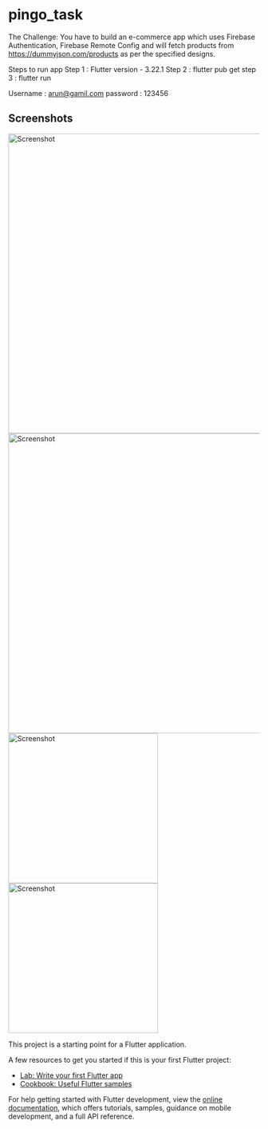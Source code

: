 # pingo_task

The Challenge:
You have to build an e-commerce app which uses Firebase Authentication,
Firebase Remote Config and will fetch products from
https://dummyjson.com/products as per the specified designs.

Steps to run app
Step 1 : Flutter version - 3.22.1 
Step 2 : flutter pub get 
step 3 : flutter run

Username : arun@gamil.com
password : 123456

## Screenshots

<div style= "display:flex; flex-direction:column" >
  <img src="./screenshots/Screenshot 2024-08-13 at 1.18.09 PM.png" alt="Screenshot" width="600"/>
  <img src="./screenshots/Screenshot 2024-08-13 at 1.19.01 PM.png" alt="Screenshot" width="600"/>
  <img src="./screenshots/Screenshot 2024-08-13 at 1.18.36 PM.png" alt="Screenshot" width="300"/>
  <img src="./screenshots/Screenshot 2024-08-13 at 1.19.15 PM.png" alt="Screenshot" width="300"/>
</div>



This project is a starting point for a Flutter application.

A few resources to get you started if this is your first Flutter project:

- [Lab: Write your first Flutter app](https://docs.flutter.dev/get-started/codelab)
- [Cookbook: Useful Flutter samples](https://docs.flutter.dev/cookbook)

For help getting started with Flutter development, view the
[online documentation](https://docs.flutter.dev/), which offers tutorials,
samples, guidance on mobile development, and a full API reference.
